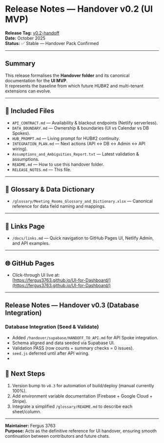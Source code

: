 # Release Notes — Handover v0.2 (UI MVP)

**Release Tag:** [v0.2-handoff](https://github.com/Fergus3763/UI-for-Dashboard/releases/tag/v0.2-handoff)  
**Date:** October 2025  
**Status:** ✅ Stable — Handover Pack Confirmed

---

## Summary
This release formalises the **Handover folder** and its canonical documentation for the **UI MVP**.  
It represents the baseline from which future HUB#2 and multi-tenant extensions can evolve.

---

## 📁 Included Files

- `API_CONTRACT.md` — Availability & blackout endpoints (Netlify serverless).  
- `DATA_BOUNDARY.md` — Ownership & boundaries (UI vs Calendar vs DB Spokes).  
- `HUB_PROMPT.md` — Living prompt for HUB#2 continuity.  
- `INTEGRATION_PLAN.md` — Next actions (API ↔ DB ↔ Admin ↔ API wiring).  
- `Assumptions_and_Ambiguities_Report.txt` — Latest validation & assumptions.  
- `README.md` — How to use this handover folder.  
- `RELEASE_NOTES.md` — This file.

---

## 🧾 Glossary & Data Dictionary
- `/glossary/Meeting_Rooms_Glossary_and_Dictionary.xlsx` — Canonical reference for data field naming and mappings.

---

## 🔗 Links Page
- `/docs/links.md` — Quick navigation to GitHub Pages UI, Netlify Admin, and API examples.

---

## 🌐 GitHub Pages
- Click-through UI live at:  
  [https://fergus3763.github.io/UI-for-Dashboard/](https://fergus3763.github.io/UI-for-Dashboard/)

---
## Release Notes — Handover v0.3 (Database Integration)

### Database Integration (Seed & Validate)
- Added `/handover/supabase/HANDOFF_TO_API.md` for API Spoke integration.
- Schema aligned and data seeded via Supabase UI.
- Validation PASS (row counts + summary checks = 0 issues).
- `seed.js` deferred until after API wiring.
- 
## 🧭 Next Steps
1. Version bump to `v0.3` for automation of build/deploy (manual currently 100%).  
2. Add environment variable documentation (Firebase + Google Cloud + Stripe).  
3. Integrate a simplified `/glossary/README.md` to describe each sheet/column.  

---

**Maintainer:** Fergus 3763  
**Purpose:** Acts as the definitive reference for UI handover, ensuring smooth continuation between contributors and future chats.
